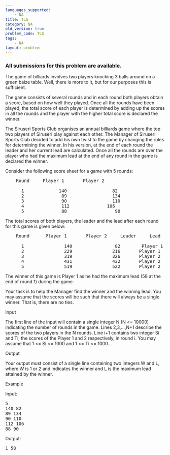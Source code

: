 ```yaml
---
languages_supported:
    - NA
title: TLG
category: NA
old_version: true
problem_code: TLG
tags:
    - NA
layout: problem
---
```

###  All submissions for this problem are available. 

The game of billiards involves two players knocking 3 balls around on a green baize table. Well, there is more to it, but for our purposes this is sufficient.

The game consists of several rounds and in each round both players obtain a score, based on how well they played. Once all the rounds have been played, the total score of each player is determined by adding up the scores in all the rounds and the player with the higher total score is declared the winner.

The Siruseri Sports Club organises an annual billiards game where the top two players of Siruseri play against each other. The Manager of Siruseri Sports Club decided to add his own twist to the game by changing the rules for determining the winner. In his version, at the end of each round the leader and her current lead are calculated. Once all the rounds are over the player who had the maximum lead at the end of any round in the game is declared the winner.

Consider the following score sheet for a game with 5 rounds:

<pre>    Round     Player 1       Player 2

      1             140                 82
      2              89                 134 
      3              90                 110 
      4              112              106
      5              88                  90 
</pre>
The total scores of both players, the leader and the lead after each round for this game is given below:

<pre>    Round      Player 1       Player 2     Leader     Lead

      1               140           	 82        Player 1     58
      2               229           	216       Player 1     13
      3               319           	326       Player 2      7
      4               431           	432       Player 2      1
      5               519           	522       Player 2      3
</pre>
The winner of this game is Player 1 as he had the maximum lead (58 at the end of round 1) during the game.

Your task is to help the Manager find the winner and the winning lead. You may assume that the scores will be such that there will always be a single winner. That is, there are no ties.

Input

The first line of the input will contain a single integer N (N &lt;= 10000) indicating the number of rounds in the game. Lines 2,3,...,N+1 describe the scores of the two players in the N rounds. Line i+1 contains two integer Si and Ti, the scores of the Player 1 and 2 respectively, in round i. You may assume that 1 &lt;= Si &lt;= 1000 and 1 &lt;= Ti &lt;= 1000.

Output

Your output must consist of a single line containing two integers W and L, where W is 1 or 2 and indicates the winner and L is the maximum lead attained by the winner.

Example

Input:

<pre>5
140 82
89 134
90 110
112 106
88 90
</pre>
Output:

<pre>1 58
</pre>